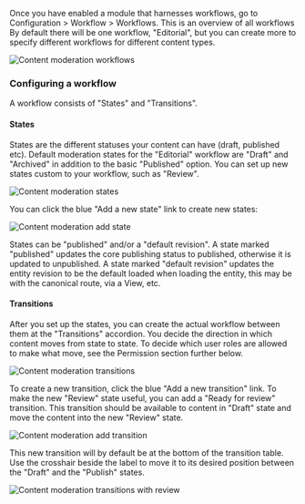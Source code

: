 Once you have enabled a module that harnesses workflows, go to Configuration > Workflow > Workflows. This is an overview of all workflows By default there will be one workflow, "Editorial", but you can create more to specify different workflows for different content types.

![Content moderation workflows](https://www.drupal.org/files/workflows_0_0.png)

### Configuring a workflow

A workflow consists of "States" and "Transitions".

#### States

States are the different statuses your content can have (draft, published etc). Default moderation states for the "Editorial" workflow are "Draft" and "Archived" in addition to the basic "Published" option. You can set up new states custom to your workflow, such as "Review". 

![Content moderation states](https://www.drupal.org/files/states_1_0.png)

You can click the blue "Add a new state" link to create new states:

![Content moderation add state](https://www.drupal.org/files/add_state_0.png)

States can be "published" and/or a "default revision". A state marked "published" updates the core publishing status to published, otherwise it is updated to unpublished. A state marked "default revision" updates the entity revision to be the default loaded when loading the entity, this may be with the canonical route, via a View, etc.

#### Transitions

After you set up the states, you can create the actual workflow between them at the "Transitions" accordion. You decide the direction in which content moves from state to state. To decide which user roles are allowed to make what move, see the Permission section further below.

![Content moderation transitions](https://www.drupal.org/files/transitions_0.png)

To create a new transition, click the blue "Add a new transition" link. To make the new "Review" state useful, you can add a "Ready for review" transition. This transition should be available to content in "Draft" state and move the content into the new "Review" state.

![Content moderation add transition](https://www.drupal.org/files/add_transition_0.png)

This new transition will by default be at the bottom of the transition table. Use the crosshair beside the label to move it to its desired position between the "Draft" and the "Publish" states.

![Content moderation transitions with review](https://www.drupal.org/files/transitions_with_review_0_0.png)